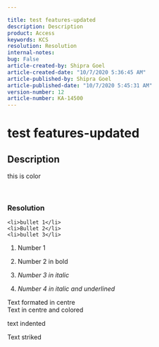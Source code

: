 ```yaml
---

title: test features-updated  
description: Description  
product: Access  
keywords: KCS  
resolution: Resolution  
internal-notes:   
bug: False  
article-created-by: Shipra Goel  
article-created-date: "10/7/2020 5:36:45 AM"  
article-published-by: Shipra Goel  
article-published-date: "10/7/2020 5:45:31 AM"  
version-number: 12  
article-number: KA-14500
---
```


# test features-updated

## Description

this is color

 





### Resolution


	<li>bullet 1</li>
	<li>Bullet 2</li>
	<li>bullet 3</li>




1.  Number 1
	
2.  Number 2 in bold
	
3.  *Number 3 in italic*
	
4.  *Number 4 in italic and underlined*




Text formated in centre  
 Text in centre and colored

text indented  

 Text striked
